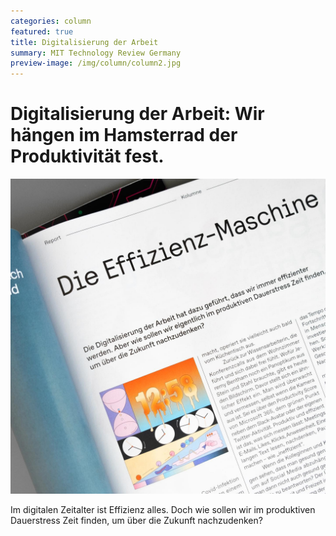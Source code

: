 ```yaml
---
categories: column
featured: true
title: Digitalisierung der Arbeit
summary: MIT Technology Review Germany
preview-image: /img/column/column2.jpg
---
```


# Digitalisierung der Arbeit: Wir hängen im Hamsterrad der Produktivität fest.

![](/img/column/mag2.jpg)

Im digitalen Zeitalter ist Effizienz alles. Doch wie sollen wir im produktiven Dauerstress Zeit finden, um über die Zukunft nachzudenken?
